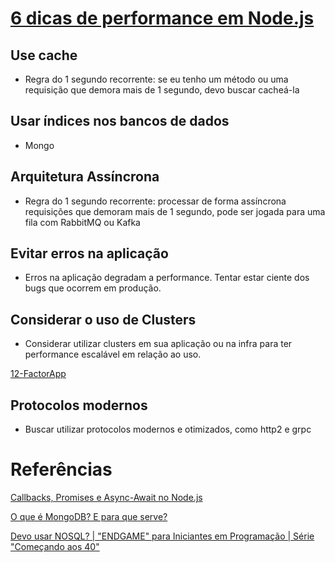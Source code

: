 # [6 dicas de performance em Node.js](https://www.youtube.com/watch?v=917e1QnJ5Vg)

## Use cache

- Regra do 1 segundo recorrente: se eu tenho um método ou uma requisição que demora mais de 1 segundo, devo buscar cacheá-la

## Usar índices nos bancos de dados

- Mongo

## Arquitetura Assíncrona

- Regra do 1 segundo recorrente: processar de forma assíncrona requisições que demoram mais de 1 segundo, pode ser jogada para uma fila com RabbitMQ ou Kafka

## Evitar erros na aplicação

- Erros na aplicação degradam a performance. Tentar estar ciente dos bugs que ocorrem em produção.

## Considerar o uso de Clusters

- Considerar utilizar clusters em sua aplicação ou na infra para ter performance escalável em relação ao uso.

[12-FactorApp](https://12factor.net/pt_br/)

## Protocolos modernos

- Buscar utilizar protocolos modernos e otimizados, como http2 e grpc

# Referências

[Callbacks, Promises e Async-Await no Node.js](https://www.youtube.com/watch?v=CevNqJwjIik)

[O que é MongoDB? E para que serve?](https://www.youtube.com/watch?v=Ln6XJZj3wYI)

[Devo usar NOSQL? | "ENDGAME" para Iniciantes em Programação | Série "Começando aos 40"](https://www.youtube.com/watch?v=EdOkYEE1J_Y)
